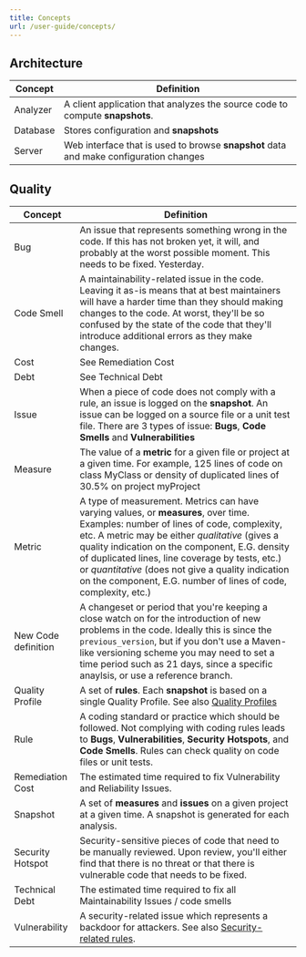 ```yaml
---
title: Concepts
url: /user-guide/concepts/
---
```


## Architecture
| Concept  | Definition                                                                            |
| -------- | ------------------------------------------------------------------------------------- |
| Analyzer | A client application that analyzes the source code to compute **snapshots**.          |
| Database | Stores configuration and **snapshots**                                                |
| Server   | Web interface that is used to browse **snapshot** data and make configuration changes | 

## Quality
| Concept                    | Definition                                                                                                                                                                                                                                                                                                                                                                                                         |
| -------------------------- | ------------------------------------------------------------------------------------------------------------------------------------------------------------------------------------------------------------------------------------------------------------------------------------------------------------------------------------------------------------------------------------------------------------------ |
| Bug                        | An issue that represents something wrong in the code. If this has not broken yet, it will, and probably at the worst possible moment. This needs to be fixed. Yesterday.                                                                                                                                                                                                                                           |
| Code Smell                 | A maintainability-related issue in the code. Leaving it as-is means that at best maintainers will have a harder time than they should making changes to the code. At worst, they'll be so confused by the state of the code that they'll introduce additional errors as they make changes.                                                                                                                         |
| Cost                       | See Remediation Cost                                                                                                                                                                                                                                                                                                                                                                                               |
| Debt                       | See Technical Debt                                                                                                                                                                                                                                                                                                                                                                                                 |
| Issue                      | When a piece of code does not comply with a rule, an issue is logged on the **snapshot**. An issue can be logged on a source file or a unit test file. There are 3 types of issue: **Bugs**, **Code Smells** and **Vulnerabilities**                                                                                                                                                                    |
| Measure                    | The value of a **metric** for a given file or project at a given time. For example, 125 lines of code on class MyClass or density of duplicated lines of 30.5% on project myProject                                                                                                                                                                                                                                  |
| Metric                     | A type of measurement. Metrics can have varying values, or **measures**, over time. Examples: number of lines of code, complexity, etc. A metric may be either _qualitative_ (gives a quality indication on the component, E.G. density of duplicated lines, line coverage by tests, etc.) or _quantitative_ (does not give a quality indication on the component, E.G. number of lines of code, complexity, etc.) |
| New Code definition                | A changeset or period that you're keeping a close watch on for the introduction of new problems in the code. Ideally this is since the `previous_version`, but if you don't use a Maven-like versioning scheme you may need to set a time period such as 21 days, since a specific anaylsis, or use a reference branch.                                                                                                            |
| Quality Profile            | A set of **rules**. Each **snapshot** is based on a single Quality Profile. See also [Quality Profiles](/instance-administration/quality-profiles/)                                                                                                                                                                                                                                                         | 
| Rule                | A coding standard or practice which should be followed. Not complying with coding rules leads to **Bugs**, **Vulnerabilities**, **Security Hotspots**, and **Code Smells**. Rules can check quality on code files or unit tests.                                                                                                                                                                                                                                 |
| Remediation Cost           | The estimated time required to fix Vulnerability and Reliability Issues.                                                                                                                                                                                                                                                                                                                                           |
| Snapshot                   | A set of **measures** and **issues** on a given project at a given time. A snapshot is generated for each analysis.                                                                                                                                                                                                                                                                                          |
| Security Hotspot           | Security-sensitive pieces of code that need to be manually reviewed. Upon review, you'll either find that there is no threat or that there is vulnerable code that needs to be fixed.                                                                                               |
| Technical Debt             | The estimated time required to fix all Maintainability Issues / code smells                                                                                                                                                                                                                                                                                                                                        |
| Vulnerability              | A security-related issue which represents a backdoor for attackers. See also [Security-related rules](/user-guide/security-rules/).                                                                                                                                                                                                                                                                                |
